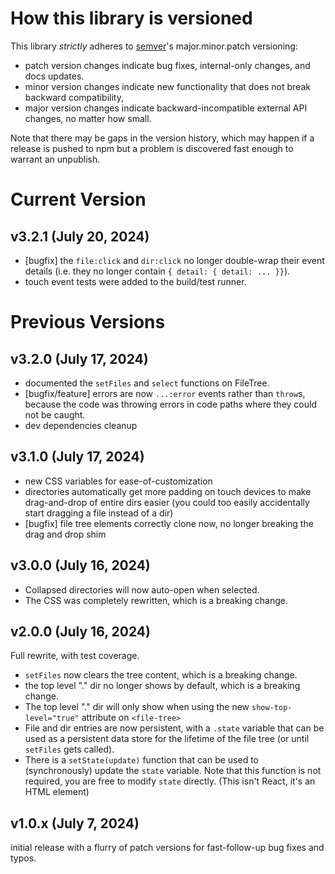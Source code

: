 # How this library is versioned

This library _strictly_ adheres to [semver](https://semver.org)'s major.minor.patch versioning:

- patch version changes indicate bug fixes, internal-only changes, and docs updates.
- minor version changes indicate new functionality that does not break backward compatibility,
- major version changes indicate backward-incompatible external API changes, no matter how small.

Note that there may be gaps in the version history, which may happen if a release is pushed to npm but a problem is discovered fast enough to warrant an unpublish.

# Current Version

## v3.2.1 (July 20, 2024)

- [bugfix] the `file:click` and `dir:click` no longer double-wrap their event details (i.e. they no longer contain `{ detail: { detail: ... }}`).
- touch event tests were added to the build/test runner.

# Previous Versions

## v3.2.0 (July 17, 2024)

- documented the `setFiles` and `select` functions on FileTree.
- [bugfix/feature] errors are now `...:error` events rather than `throw`s, because the code was throwing errors in code paths where they could not be caught.
- dev dependencies cleanup

## v3.1.0 (July 17, 2024)

- new CSS variables for ease-of-customization
- directories automatically get more padding on touch devices to make drag-and-drop of entire dirs easier (you could too easily accidentally start dragging a file instead of a dir)
- [bugfix] file tree elements correctly clone now, no longer breaking the drag and drop shim

## v3.0.0 (July 16, 2024)

- Collapsed directories will now auto-open when selected.
- The CSS was completely rewritten, which is a breaking change.

## v2.0.0 (July 16, 2024)

Full rewrite, with test coverage.

- `setFiles` now clears the tree content, which is a breaking change.
- the top level "." dir no longer shows by default, which is a breaking change.
- The top level "." dir will only show when using the new `show-top-level="true"` attribute on `<file-tree>`
- File and dir entries are now persistent, with a `.state` variable that can be used as a persistent data store for the lifetime of the file tree (or until `setFiles` gets called).
- There is a `setState(update)` function that can be used to (synchronously) update the `state` variable. Note that this function is not required, you are free to modify `state` directly. (This isn't React, it's an HTML element)

## v1.0.x (July 7, 2024)

initial release with a flurry of patch versions for fast-follow-up bug fixes and typos.
